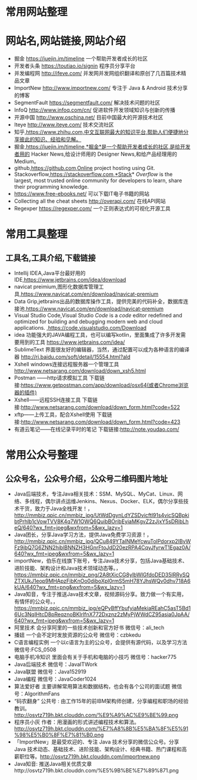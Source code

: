 # 常用网站整理
# 网站名,网站链接,网站介绍

* 掘金 https://juejin.im/timeline 一个帮助开发者成长的社区
* 开发者头条 https://toutiao.io/signin  程序员分享平台
* 并发编程网 http://ifeve.com/ 并发网并发网组织翻译和原创了几百篇技术精品文章
* ImportNew http://www.importnew.com/ 专注于 Java & Android 技术分享的博客
* SegmentFault https://segmentfault.com/ 解决技术问题的社区
* InfoQ http://www.infoq.com/cn/ 促进软件开发领域知识与创新的传播
* 开源中国 http://www.oschina.net/ 目前中国最大的开源技术社区
* Iteye http://www.iteye.com/ 技术交流社区
* 知乎,https://www.zhihu.com,中文互联网最大的知识平台,帮助人们便捷地分享彼此的知识、经验和见解。
* 掘金,https://juejin.im/timeline,*掘金*是一个帮助开发者成长的社区,是给开发者用的 Hacker News,给设计师用的 Designer News,和给产品经理用的 Medium。
* github,https://github.com,Online project hosting using Git.
* Stackoverflow,https://stackoverflow.com,*Stack* *Overflow* is the largest, most trusted online community for developers to learn, share their programming knowledge.
* https://www.free-ebooks.net/  可以下载IT电子书籍的网站
* Collecting all the cheat sheets http://overapi.com/ 在线API网站
* Regexper  https://regexper.com/ 一个正则表达式的可视化开源工具


# 常用工具整理
## 工具名,工具介绍,下载链接

* Intellij IDEA,Java平台最好用的IDE,https://www.jetbrains.com/idea/download
* navicat preimium,图形化数据库管理工具,https://www.navicat.com/en/download/navicat-premium
* Data Grip,jetbrains出品的数据库操作工具，提供完美的代码补全，数据库连接池,https://www.navicat.com/en/download/navicat-premium
* Visual Studio Code,Visual Studio *Code* is a *code* editor redefined and optimized for building and debugging modern web and cloud applications. ,https://code.visualstudio.com/Download
* idea 功能强大的JAVA编程工具，也可以编写kotlin，里面集成了许多开发需要用到的工具  https://www.jetbrains.com/idea/
* SublimeText   界面很友好的编辑器，当然，通过配置可以成为各种语言的编译器   http://rj.baidu.com/soft/detail/15554.html?ald
* Xshell  windows连接远程服务器一个管理工具  http://www.netsarang.com/download/down_xsh5.html
* Postman ——http请求模拟工具 下载链接:https://www.getpostman.com/app/download/osx64(或者Chrome浏览器的插件)
* Xshell——远程SSH连接工具 下载链接:http://www.netsarang.com/download/down_form.html?code=522
* xftp——上传工具，配合Xshell使用 下载链接:http://www.netsarang.com/download/down_form.html?code=423
* 有道云笔记——在线记录平时的笔记 下载链接:http://note.youdao.com/

# 常用公众号整理
## 公众号名，公众号介绍，公众号二维码图片地址
* Java后端技术，专注Java相关技术：SSM、MySQL、MyCat、Linux、网络、多线程，偶尔讲点运维Jenkins、Nexus、Docker、ELK，偶尔分享些技术干货，致力于Java全栈开发！，http://mmbiz.qpic.cn/mmbiz_jpg/UtWdDgynLdYZSDvicftl91s4vicSQBpkibtPrhlb1cVowTVV8K4q7W1OWQ6QuibBOribEyiaMKgvZ2zJjxY5sDRibLheQ/640?wx_fmt=jpeg&wxfrom=5&wx_lazy=1
* Java团长，分享Java学习方法，提供Java免费学习资源！，http://mmbiz.qpic.cn/mmbiz_jpg/QCu849YTaINMeYcwuTolPdorxp2IBvWFz9ibQ7G6ZNN2hiblBNNZH3HGnrFtoJdD20ezRPA4CqyJfyrwT1Egaz0A/640?wx_fmt=jpeg&wxfrom=5&wx_lazy=1
* importNew，伯乐在线旗下账号，专注Java技术分享，包括Java基础技术、进阶技能、架构设计和Java技术领域动态等。，https://mmbiz.qpic.cn/mmbiz_png/2A8tXicCG8ylbWIGfdoDED35IRRySQZTXUkJ1eop9MHApzFibKnOo0diboXpl0rmS5mH78YJhsWQv0dhv718A6kUA/640?wx_fmt=png&wxfrom=5&wx_lazy=1
* Java知音，专注于推送Java技术文章，视频源码分享。致力做一个有实用，有情怀的公众号。，https://mmbiz.qpic.cn/mmbiz_jpg/eQPyBffYbufyiaMekiaREahC5asT5Bd16Uc3NqIHtcD8pReqznoBKIrlfnX772Dxznz2zMyPjWWdCZ95asia0JpAA/640?wx_fmt=jpeg&wxfrom=5&wx_lazy=1
* 阿里技术	会分享阿里的一些技术创新和官方好书  微信号：ali_tech
* 播妞	一个会不定时发放资源的公众号	微信号：czbkedu
* C语言编程实例  一个以c语言为主的公众号，会提供有源代码，以及学习方法	微信号:FCS_0508
* 电脑手机冷知识	里面会有关于手机和电脑的小技巧	微信号：hacker775
* Java后端技术	微信号：JavaITWork
* Java联盟	微信号：Java152919
* Java编程	微信号：JavaCoder1024
* 算法爱好者	主要讲解常用算法和数据结构，也会有各个公司的面试题  微信号：AlgorithmFans
* “码农翻身” 公共号 : 由工作15年的前IBM架构师创建，分享编程和职场的经验教训。http://osvtz719h.bkt.clouddn.com/%E9%A9%AC%E9%BE%99.png
* 程序员小灰 作者：用漫画的形式讲述编程技术和算法。http://osvtz719h.bkt.clouddn.com/%E7%A8%8B%E5%BA%8F%E5%91%98%E5%B0%8F%E7%81%B0.png
* 「ImportNew」是最受欢迎的、专注 Java 技术分享的微信公众号。分享 Java 技术动态、基础技术、进阶技能、架构设计、经典书籍、热门课程和高薪职位等。http://osvtz719h.bkt.clouddn.com/importnew.png
* Java知音: 推送Java相关优质文章http://osvtz719h.bkt.clouddn.com/%E5%9B%BE%E7%89%871.png
